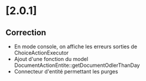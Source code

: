 # [2.0.1]

## Correction

- En mode console, on affiche les erreurs sorties de ChoiceActionExecutor
- Ajout d'une fonction du model DocumentActionEntite::getDocumentOdlerThanDay
- Connecteur d'entité permettant les purges